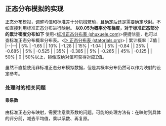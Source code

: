 ## 正态分布模拟的实现
正态分布模拟，调整均值和标准差十分机械繁琐，且确定后还是需要确定映射。不如直接利用标准正态分布进行映射。
**以0.05为概率分布梯度，对于标准正态部分的累计密度分布如下**
使用<[标准正态分布表 (shuxuele.com)](https://www.shuxuele.com/data/standard-normal-distribution-table.html)>便捷估量，也可以查标准正态分布概率分布表。<[▷ 正态分布表 (statorials.org)](https://statorials.org/cn/%E6%AD%A3%E6%80%81%E5%88%86%E5%B8%83%E8%A1%A8/)>
| 累计概率 | Z值 |
|--|--|
| 5% | -1.65 |
| 10% | -1.28 |
| 15% | -1.04 |
| 5% | -0.84 |
| 25% | -0.685 |
| 5% | -0.525 |
| 35% | -0.385 |
| 5% | -0.265 |
| 45% | -0.125 |
| 50% | 0 |
50%以上，镜像取绝对值可获得对应Z值。

虽然不直接使用非标准正态分布模拟数据，但是其概率分布仍然可以作为映射的设定参考。

### 处理时的相关问题
#### 乘系数
由标准正态分布映射，需要注意乘系数的问题。可能的处理方法有：在映射到具体的评分前，减去平均值，乘以系数、再复原。







<!--stackedit_data:
eyJoaXN0b3J5IjpbLTExMzY1NzQ2MTNdfQ==
-->
